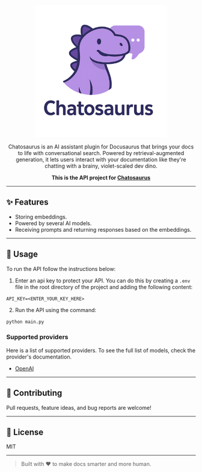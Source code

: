 <div align="center">
  <img src="https://github.com/The-Dino-Stack/Chatosaurus/blob/b90cf6181d38c9aa4693277a90d77743fe2dfaac/assets/logo.png" alt="Plugin Logo" width="350" />

  <p>
    Chatosaurus is an AI assistant plugin for Docusaurus that brings your docs to life with conversational search. Powered by retrieval-augmented generation, it lets users interact with your documentation like they're chatting with a brainy, violet-scaled dev dino.

   **This is the API project for [Chatosaurus](https://github.com/The-Dino-Stack/Chatosaurus/)**
  </p>
</div>

---

## ✨ Features

- Storing embeddings.
- Powered by several AI models.
- Receiving prompts and returning responses based on the embeddings.

---

## 🚀 Usage

To run the API follow the instructions below:
1. Enter an api key to protect your API. You can do this by creating a `.env` file in the root directory of the project and adding the following content:
```
API_KEY=<ENTER_YOUR_KEY_HERE>
```

2. Run the API using the command:
```bash
python main.py
```

### Supported providers

Here is a list of supported providers. To see the full list of models, check the provider's documentation.

- [OpenAI](https://platform.openai.com/docs/guides/embeddings#embedding-models)

---

## 🤝 Contributing

Pull requests, feature ideas, and bug reports are welcome!

---

## 📝 License

MIT

---

> Built with ❤️ to make docs smarter and more human.